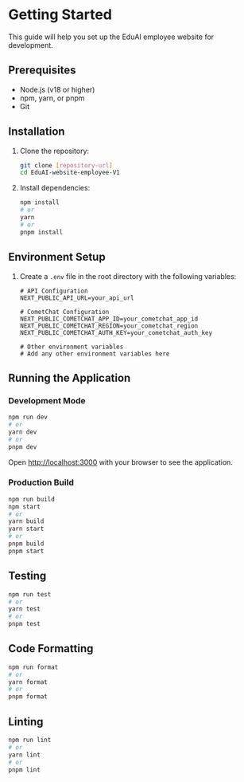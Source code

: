 # Getting Started

This guide will help you set up the EduAI employee website for development.

## Prerequisites

- Node.js (v18 or higher)
- npm, yarn, or pnpm
- Git

## Installation

1. Clone the repository:

   ```bash
   git clone [repository-url]
   cd EduAI-website-employee-V1
   ```

2. Install dependencies:
   ```bash
   npm install
   # or
   yarn
   # or
   pnpm install
   ```

## Environment Setup

1. Create a `.env` file in the root directory with the following variables:

   ```
   # API Configuration
   NEXT_PUBLIC_API_URL=your_api_url

   # CometChat Configuration
   NEXT_PUBLIC_COMETCHAT_APP_ID=your_cometchat_app_id
   NEXT_PUBLIC_COMETCHAT_REGION=your_cometchat_region
   NEXT_PUBLIC_COMETCHAT_AUTH_KEY=your_cometchat_auth_key

   # Other environment variables
   # Add any other environment variables here
   ```

## Running the Application

### Development Mode

```bash
npm run dev
# or
yarn dev
# or
pnpm dev
```

Open [http://localhost:3000](http://localhost:3000) with your browser to see the application.

### Production Build

```bash
npm run build
npm start
# or
yarn build
yarn start
# or
pnpm build
pnpm start
```

## Testing

```bash
npm run test
# or
yarn test
# or
pnpm test
```

## Code Formatting

```bash
npm run format
# or
yarn format
# or
pnpm format
```

## Linting

```bash
npm run lint
# or
yarn lint
# or
pnpm lint
```
